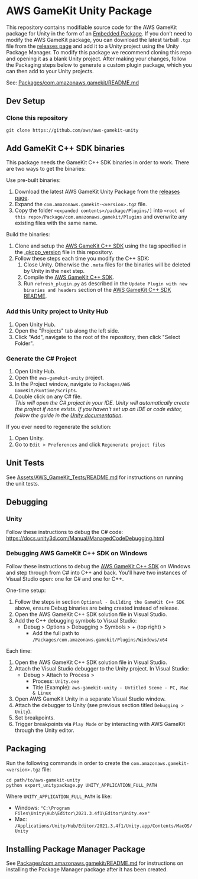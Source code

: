 # AWS GameKit Unity Package
This repository contains modifiable source code for the AWS GameKit package for Unity in the form of an [Embedded Package](https://docs.unity3d.com/Manual/CustomPackages.html#EmbedMe). If you don’t need to modify the AWS GameKit package, you can download the latest tarball `.tgz` file from the [releases page](https://github.com/aws/aws-gamekit-unity/releases) and add it to a Unity project using the Unity Package Manager.
To modify this package we recommend cloning this repo and opening it as a blank Unity project. After making your changes, follow the Packaging steps below to generate a custom plugin package, which you can then add to your Unity projects.

See: [Packages/com.amazonaws.gamekit/README.md](Packages/com.amazonaws.gamekit/README.md)

## Dev Setup

### Clone this repository
```
git clone https://github.com/aws/aws-gamekit-unity
```

## Add GameKit C++ SDK binaries
This package needs the GameKit C++ SDK binaries in order to work. There are two ways to get the binaries:

Use pre-built binaries:
1. Download the latest AWS GameKit Unity Package from the [releases page](https://github.com/aws/aws-gamekit-unity/releases).
1. Expand the `com.amazonaws.gamekit-<version>.tgz` file.
1. Copy the folder `<expanded contents>/package/Plugins/]` into `<root of this repo>/Package/com.amazonaws.gamekit/Plugins` and overwrite any existing files with the same name.

Build the binaries:
1. Clone and setup the [AWS GameKit C++ SDK](https://github.com/aws/aws-gamekit) using the tag specified in the [.gkcpp_version](.gkcpp_version) file in this repository.
1. Follow these steps each time you modify the C++ SDK:
    1. Close Unity. Otherwise the `.meta` files for the binaries will be deleted by Unity in the next step.
    1. Compile the [AWS GameKit C++ SDK](https://github.com/aws/aws-gamekit#aws-gamekit-c-sdk).
    1. Run `refresh_plugin.py` as described in the `Update Plugin with new binaries and headers` section of the
    [AWS GameKit C++ SDK README](https://github.com/aws/aws-gamekit#update-plugin-with-new-binaries-and-headers).

### Add this Unity project to Unity Hub
1. Open Unity Hub.
1. Open the "Projects" tab along the left side.
1. Click "Add", navigate to the root of the repository, then click "Select Folder".

### Generate the C# Project
1. Open Unity Hub.
1. Open the `aws-gamekit-unity` project.
1. In the Project window, navigate to `Packages/AWS GameKit/Runtime/Scripts`.
1. Double click on any C# file.  
*This will open the C# project in your IDE. Unity will automatically create the project if none exists. If you haven't set up an IDE or code editor, follow the guide in the [Unity documentation](https://docs.unity3d.com/Manual/ScriptingToolsIDEs.html).*

If you ever need to regenerate the solution:
1. Open Unity.
1. Go to `Edit > Preferences` and click `Regenerate project files`

## Unit Tests
See [Assets/AWS_GameKit_Tests/README.md](Assets/AWS_GameKit_Tests/README.md) for instructions on running the unit tests.

## Debugging
### Unity
Follow these instructions to debug the C# code: https://docs.unity3d.com/Manual/ManagedCodeDebugging.html

### Debugging AWS GameKit C++ SDK on Windows
Follow these instructions to debug the [AWS GameKit C++ SDK](https://github.com/aws/aws-gamekit) on Windows and step through from
C# into C++ and back. You'll have two instances of Visual Studio open: one for C# and one for C++.

One-time setup:
1. Follow the steps in section `Optional - Building the GameKit C++ SDK` above, ensure Debug binaries are being created instead of release.
1. Open the AWS GameKit C++ SDK solution file in Visual Studio.
1. Add the C++ debugging symbols to Visual Studio:
    * Debug > Options > Debugging > Symbols > + (top right) >
        * Add the full path to `/Packages/com.amazonaws.gamekit/Plugins/Windows/x64`

Each time:
1. Open the AWS GameKit C++ SDK solution file in Visual Studio.
1. Attach the Visual Studio debugger to the Unity project. In Visual Studio:
    * Debug > Attach to Process >
        * Process: `Unity.exe`
        * Title (Example): `aws-gamekit-unity - Untitled Scene - PC, Mac & Linux`
1. Open AWS GameKit Unity in a separate Visual Studio window.
1. Attach the debugger to Unity (see previous section titled `Debugging > Unity`).
1. Set breakpoints.
1. Trigger breakpoints via `Play Mode` or by interacting with AWS GameKit through the Unity editor.

## Packaging
Run the following commands in order to create the `com.amazonaws.gamekit-<version>.tgz` file:
```
cd path/to/aws-gamekit-unity
python export_unitypackage.py UNITY_APPLICATION_FULL_PATH
```

Where `UNITY_APPLICATION_FULL_PATH` is like:
* Windows: `"C:\Program Files\Unity\Hub\Editor\2021.3.4f1\Editor\Unity.exe"`
* Mac: `/Applications/Unity/Hub/Editor/2021.3.4f1/Unity.app/Contents/MacOS/Unity`

## Installing Package Manager Package
See [Packages/com.amazonaws.gamekit/README.md](Packages/com.amazonaws.gamekit/README.md) for instructions on installing the
Package Manager package after it has been created.
